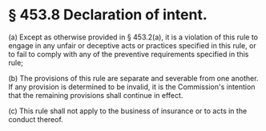 # § 453.8   Declaration of intent.

(a) Except as otherwise provided in § 453.2(a), it is a violation of this rule to engage in any unfair or deceptive acts or practices specified in this rule, or to fail to comply with any of the preventive requirements specified in this rule;


(b) The provisions of this rule are separate and severable from one another. If any provision is determined to be invalid, it is the Commission's intention that the remaining provisions shall continue in effect.


(c) This rule shall not apply to the business of insurance or to acts in the conduct thereof.




